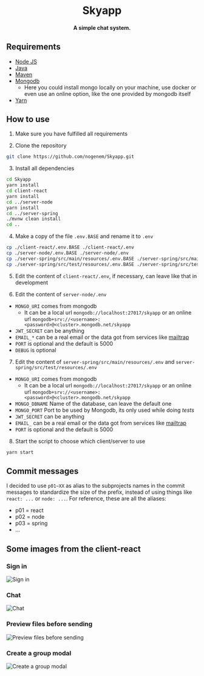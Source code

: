<h1 align="center">
  Skyapp
</h1>
<h4 align="center">
  A simple chat system.
</h4>

## Requirements

- [Node JS](https://nodejs.org/en/)
- [Java](https://www.java.com/pt-BR/)
- [Maven](https://maven.apache.org/)
- [Mongodb](https://www.mongodb.com/)
  - Here you could install mongo locally on your machine, use docker or even use an online option, like the one provided by mongodb itself
- [Yarn](https://yarnpkg.com/)

## How to use

1. Make sure you have fulfilled all requirements

2. Clone the repository
```bash
git clone https://github.com/nogenem/Skyapp.git
```

3. Install all dependencies
```bash
cd Skyapp
yarn install
cd client-react
yarn install
cd ../server-node
yarn install
cd ../server-spring
./mvnw clean install
cd ..
```

4. Make a copy of the file `.env.BASE` and rename it to `.env`
```bash
cp ./client-react/.env.BASE ./client-react/.env
cp ./server-node/.env.BASE ./server-node/.env
cp ./server-spring/src/main/resources/.env.BASE ./server-spring/src/main/resources/.env
cp ./server-spring/src/test/resources/.env.BASE ./server-spring/src/test/resources/.env
```

5. Edit the content of `client-react/.env`, if necessary, can leave like that in development

6. Edit the content of `server-node/.env`
  - `MONGO_URI` comes from mongodb
    - It can be a local url `mongodb://localhost:27017/skyapp` or an online url `mongodb+srv://<username>:<password>@<cluster>.mongodb.net/skyapp`
  - `JWT_SECRET` can be anything
  - `EMAIL_*` can be a real email or the data got from services like [mailtrap](https://mailtrap.io/)
  - `PORT` is optional and the default is 5000
  - `DEBUG` is optional

7. Edit the content of `server-spring/src/main/resources/.env` and `server-spring/src/test/resources/.env`
  - `MONGO_URI` comes from mongodb
    - It can be a local url `mongodb://localhost:27017/skyapp` or an online url `mongodb+srv://<username>:<password>@<cluster>.mongodb.net/skyapp`
  - `MONGO_DBNAME` Name of the database, can leave the default one
  - `MONGO_PORT` Port to be used by Mongodb, its only used while doing *tests*
  - `JWT_SECRET` can be anything
  - `EMAIL_` can be a real email or the data got from services like [mailtrap](https://mailtrap.io/)
  - `PORT` is optional and the default is 5000

8. Start the script to choose which client/server to use
```bash
yarn start
```

## Commit messages
I decided to use `p01~XX` as alias to the subprojects names in the commit messages to standardize the size of the prefix, instead of using things like `react: ...` or `node: ...`. For reference, these are all the aliases:

- p01 = react
- p02 = node
- p03 = spring
- ...

## Some images from the client-react

### Sign in
![Sign in](https://user-images.githubusercontent.com/2437497/147275586-e3b9699c-41e2-4250-8eff-f58d3ae737ac.png)

### Chat
![Chat](https://user-images.githubusercontent.com/2437497/147275602-7074a3d9-9754-4066-be6b-68b54cb77167.png)

### Preview files before sending
![Preview files before sending](https://user-images.githubusercontent.com/2437497/147277442-2b0f80d0-3f90-4991-8768-beca0637d7bb.png)

### Create a group modal
![Create a group modal](https://user-images.githubusercontent.com/2437497/147275623-13e44c1e-22cd-4a79-8d52-4120935d8ed6.png)
